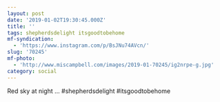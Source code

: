 ```yaml
---
layout: post
date: '2019-01-02T19:30:45.000Z'
title: ''
tags: shepherdsdelight itsgoodtobehome
mf-syndication:
  - 'https://www.instagram.com/p/BsJNu74AVcn/'
slug: '70245'
mf-photo:
  - 'http://www.miscampbell.com/images/2019-01-70245/ig2nrpe-g.jpg'
category: social
---
```

Red sky at night ... #shepherdsdelight #itsgoodtobehome
